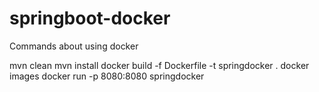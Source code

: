 # springboot-docker

Commands about using docker

mvn clean
mvn install
docker build -f Dockerfile -t springdocker .
docker images
docker run -p 8080:8080 springdocker
